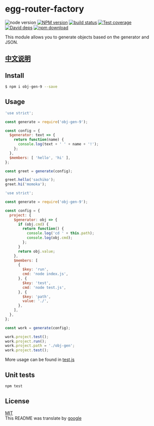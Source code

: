 # egg-router-factory

![node version][node-image]
[![NPM version][npm-image]][npm-url]
[![build status][travis-image]][travis-url]
[![Test coverage][codecov-image]][codecov-url]
[![David deps][david-image]][david-url]
[![npm download][download-image]][download-url]

[node-image]: https://img.shields.io/badge/node-%3E%3D8-blue.svg
[npm-image]: https://img.shields.io/npm/v/obj-gen-9.svg?style=flat-square
[npm-url]: https://npmjs.org/package/obj-gen-9
[travis-image]: https://img.shields.io/travis/985ch/obj-gen-9.svg?style=flat-square
[travis-url]: https://travis-ci.org/985ch/obj-gen-9
[codecov-image]: https://img.shields.io/codecov/c/github/985ch/obj-gen-9.svg?style=flat-square
[codecov-url]: https://codecov.io/github/985ch/obj-gen-9?branch=master
[david-image]: https://img.shields.io/david/985ch/obj-gen-9.svg?style=flat-square
[david-url]: https://david-dm.org/985ch/obj-gen-9
[download-image]: https://img.shields.io/npm/dm/obj-gen-9.svg?style=flat-square
[download-url]: https://npmjs.org/package/obj-gen-9

This module allows you to generate objects based on the generator and JSON.

## [中文说明](./README.zh_CN.md)
## Install

```bash
$ npm i obj-gen-9 --save
```

## Usage
```js
'use strict';

const generate = require('obj-gen-9');

const config = {
  $generator: text => {
    return function(name) {
      console.log(text + ' ' + name + '!');
    };
  },
  $members: [ 'hello', 'hi' ],
};

const greet = generate(config);

greet.hello('sachiko');
greet.hi('momoka');
```
```js
'use strict';

const generate = require('obj-gen-9');

const config = {
  project: {
    $generator: obj => {
      if (obj.cmd) {
        return function() {
          console.log('cd ' + this.path);
          console.log(obj.cmd);
        };
      }
      return obj.value;
    },
    $members: [
      {
        $key: 'run',
        cmd: 'node index.js',
      }, {
        $key: 'test',
        cmd: 'node test.js',
      }, {
        $key: 'path',
        value: './',
      },
    ],
  },
};

const work = generate(config);

work.project.test();
work.project.run();
work.project.path = './obj-gen';
work.project.test();
```
More usage can be found in [test.js](./test.js)

## Unit tests

```sh
npm test
```

## License

[MIT](LICENSE)<br />
This README was translate by [google](https://translate.google.cn)
